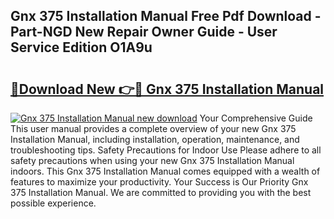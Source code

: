 ## Gnx 375 Installation Manual Free Pdf Download - Part-NGD New Repair Owner Guide - User Service Edition O1A9u

# <h2><a href="http://bc42220.oget.top/?id=Gnx+375+Installation+Manual">🔗Download New 👉🔴 Gnx 375 Installation Manual</a></h2>

[![Gnx 375 Installation Manual new download](https://i.imgur.com/5g1atiW.png)](http://bc42220.oget.top/?id=Gnx+375+Installation+Manual)
Your Comprehensive Guide This user manual provides a complete overview of your new Gnx 375 Installation Manual, including installation, operation, maintenance, and troubleshooting tips. Safety Precautions for Indoor Use Please adhere to all safety precautions when using your new Gnx 375 Installation Manual indoors. This Gnx 375 Installation Manual comes equipped with a wealth of features to maximize your productivity. Your Success is Our Priority Gnx 375 Installation Manual. We are committed to providing you with the best possible experience.
